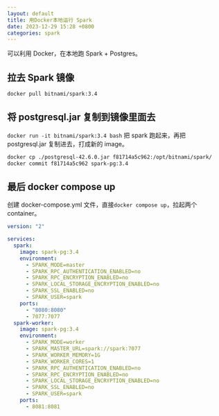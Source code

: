 ```yaml
---
layout: default
title: 用Docker本地运行 Spark
date: 2023-12-29 15:28 +0800
categories: spark
---
```


可以利用 Docker，在本地跑 Spark + Postgres。

## 拉去 Spark 镜像

```bash
docker pull bitnami/spark:3.4
```

## 将 postgresql.jar 复制到镜像里面去

`docker run -it bitnami/spark:3.4 bash` 把 spark 跑起来，再把 postgresql.jar 复制进去，打成新的 image。

```bash
docker cp ./postgresql-42.6.0.jar f81714a5c962:/opt/bitnami/spark/
docker commit f81714a5c962 spark-pg:3.4
```

## 最后 docker compose up

创建 docker-compose.yml 文件，直接`docker compose up`，拉起两个 container。

```yaml
version: "2"

services:
  spark:
    image: spark-pg:3.4
    environment:
      - SPARK_MODE=master
      - SPARK_RPC_AUTHENTICATION_ENABLED=no
      - SPARK_RPC_ENCRYPTION_ENABLED=no
      - SPARK_LOCAL_STORAGE_ENCRYPTION_ENABLED=no
      - SPARK_SSL_ENABLED=no
      - SPARK_USER=spark
    ports:
      - "8080:8080"
      - 7077:7077
  spark-worker:
    image: spark-pg:3.4
    environment:
      - SPARK_MODE=worker
      - SPARK_MASTER_URL=spark://spark:7077
      - SPARK_WORKER_MEMORY=1G
      - SPARK_WORKER_CORES=1
      - SPARK_RPC_AUTHENTICATION_ENABLED=no
      - SPARK_RPC_ENCRYPTION_ENABLED=no
      - SPARK_LOCAL_STORAGE_ENCRYPTION_ENABLED=no
      - SPARK_SSL_ENABLED=no
      - SPARK_USER=spark
    ports:
      - 8081:8081
```
